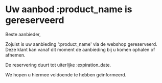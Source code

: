 # Uw aanbod :product_name is gereserveerd

Beste aanbieder,

Zojuist is uw aanbieding ':product_name' via de webshop gereserveerd. 
Deze klant kan vanaf dit moment de aanbieding bij u komen ophalen of afnemen.

De reservering duurt tot uiterlijke :expiration_date.
&nbsp;

We hopen u hiermee voldoende te hebben geïnformeerd.
